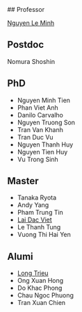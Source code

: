 <markdown>
## Professor

[Nguyen Le Minh](https://nguyenlab.github.io/member/professor.html)

## Postdoc
Nomura Shoshin

## PhD

- Nguyen Minh Tien
- Phan Viet Anh
- Danilo Carvalho
- Nguyen Truong Son
- Tran Van Khanh
- Tran Duc Vu
- Nguyen Thanh Huy
- Nguyen Tien Huy
- Vu Trong Sinh

## Master

- Tanaka Ryota
- Andy Yang
- Pham Trung Tin
- [Lai Dac Viet](https://nguyenlab.github.io/member/lai-dac-viet.html)
- Le Thanh Tung
- Vuong Thi Hai Yen

## Alumi

- [Long Trieu](https://nguyenlab.github.io/member/long-trieu.html)
- Ong Xuan Hong
- Do Khac Phong
- Chau Ngoc Phuong
- Tran Xuan Chien

</markdown>
